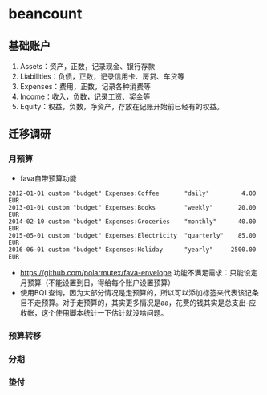 # beancount
## 基础账户
1. Assets：资产，正数，记录现金、银行存款
2. Liabilities：负债，正数，记录信用卡、房贷、车贷等
3. Expenses：费用，正数，记录各种消费等
4. Income：收入，负数，记录工资、奖金等
5. Equity：权益，负数，净资产，存放在记账开始前已经有的权益。
## 迁移调研
### 月预算
- fava自带预算功能
```
2012-01-01 custom "budget" Expenses:Coffee       "daily"         4.00 EUR
2013-01-01 custom "budget" Expenses:Books        "weekly"       20.00 EUR
2014-02-10 custom "budget" Expenses:Groceries    "monthly"      40.00 EUR
2015-05-01 custom "budget" Expenses:Electricity  "quarterly"    85.00 EUR
2016-06-01 custom "budget" Expenses:Holiday      "yearly"     2500.00 EUR
```
- https://github.com/polarmutex/fava-envelope
  功能不满足需求：只能设定月预算（不能设置到日，得给每个账户设置预算）
- 使用BQL查询，因为大部分情况是走预算的，所以可以添加标签来代表该记条目不走预算。对于走预算的，其实更多情况是aa，花费的钱其实是总支出-应收帐，这个使用脚本统计一下估计就没啥问题。
  
### 预算转移

### 分期

### 垫付